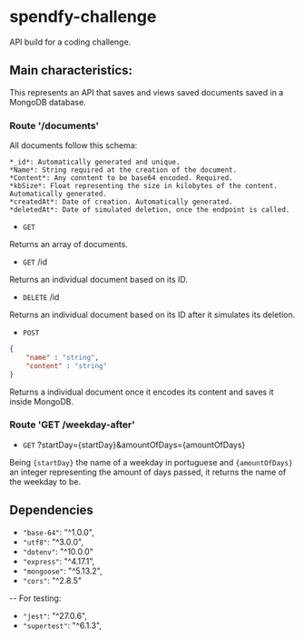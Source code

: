 # spendfy-challenge

API build for a coding challenge. 

## Main characteristics:

This represents an API that saves and views saved documents saved in a MongoDB database.

### Route '/documents'

All documents follow this schema:
```
*_id*: Automatically generated and unique.
*Name*: String required at the creation of the document.
*Content*: Any conntent to be base64 encoded. Required.
*kbSize*: Float representing the size in kilobytes of the content. Automatically generated.
*createdAt*: Date of creation. Automatically generated.
*deletedAt*: Date of simulated deletion, once the endpoint is called.
```

* `GET`

Returns an array of documents.


* `GET` /id

Returns an individual document based on its ID.


* `DELETE` /id

Returns an individual document based on its ID after it simulates its deletion.


* `POST`

```json
{
    "name" : "string",
    "content" : "string"
}
```

Returns a individual document once it encodes its content and saves it inside MongoDB.


### Route 'GET /weekday-after'

* `GET` ?startDay={startDay}&amountOfDays={amountOfDays}

Being `{startDay}` the name of a weekday in portuguese and `{amountOfDays}` an integer representing the amount of days passed, it returns the name of the weekday to be.


## Dependencies
* `"base-64"`: "^1.0.0",
* `"utf8"`: "^3.0.0",
* `"dotenv"`: "^10.0.0"
* `"express"`: "^4.17.1",
* `"mongoose"`: "^5.13.2",
* `"cors"`: "^2.8.5"

-- For testing:
* `"jest"`: "^27.0.6",
* `"supertest"`: "^6.1.3",
